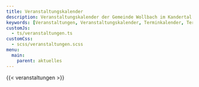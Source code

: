 ```yaml
---
title: Veranstaltungskalender
description: Veranstaltungskalender der Gemeinde Wollbach im Kandertal mit einer Übersicht anstehender Termine
keywords: [Veranstaltungen, Veranstaltungskalender, Terminkalender, Termine, Kalender]
customJs:
  - ts/veranstaltungen.ts
customCss:
  - scss/veranstaltungen.scss
menu:
  main:
    parent: aktuelles
---
```


{{< veranstaltungen >}}
